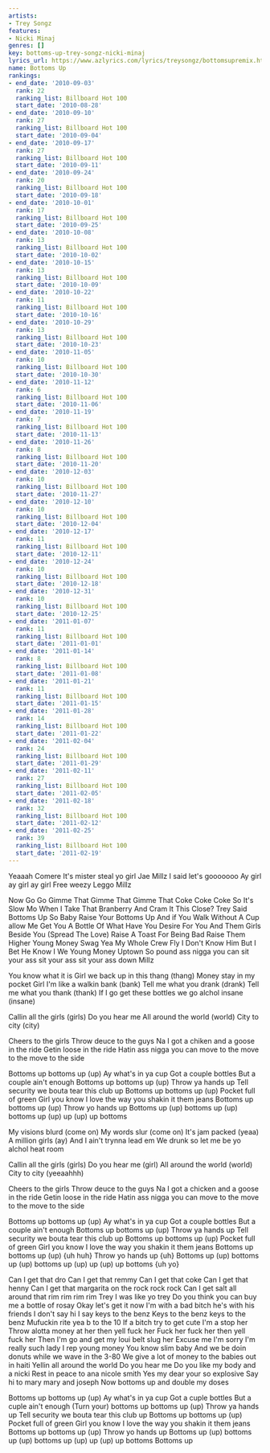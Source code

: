 ```yaml
---
artists:
- Trey Songz
features:
- Nicki Minaj
genres: []
key: bottoms-up-trey-songz-nicki-minaj
lyrics_url: https://www.azlyrics.com/lyrics/treysongz/bottomsupremix.html
name: Bottoms Up
rankings:
- end_date: '2010-09-03'
  rank: 22
  ranking_list: Billboard Hot 100
  start_date: '2010-08-28'
- end_date: '2010-09-10'
  rank: 27
  ranking_list: Billboard Hot 100
  start_date: '2010-09-04'
- end_date: '2010-09-17'
  rank: 27
  ranking_list: Billboard Hot 100
  start_date: '2010-09-11'
- end_date: '2010-09-24'
  rank: 20
  ranking_list: Billboard Hot 100
  start_date: '2010-09-18'
- end_date: '2010-10-01'
  rank: 17
  ranking_list: Billboard Hot 100
  start_date: '2010-09-25'
- end_date: '2010-10-08'
  rank: 13
  ranking_list: Billboard Hot 100
  start_date: '2010-10-02'
- end_date: '2010-10-15'
  rank: 13
  ranking_list: Billboard Hot 100
  start_date: '2010-10-09'
- end_date: '2010-10-22'
  rank: 11
  ranking_list: Billboard Hot 100
  start_date: '2010-10-16'
- end_date: '2010-10-29'
  rank: 13
  ranking_list: Billboard Hot 100
  start_date: '2010-10-23'
- end_date: '2010-11-05'
  rank: 10
  ranking_list: Billboard Hot 100
  start_date: '2010-10-30'
- end_date: '2010-11-12'
  rank: 6
  ranking_list: Billboard Hot 100
  start_date: '2010-11-06'
- end_date: '2010-11-19'
  rank: 7
  ranking_list: Billboard Hot 100
  start_date: '2010-11-13'
- end_date: '2010-11-26'
  rank: 8
  ranking_list: Billboard Hot 100
  start_date: '2010-11-20'
- end_date: '2010-12-03'
  rank: 10
  ranking_list: Billboard Hot 100
  start_date: '2010-11-27'
- end_date: '2010-12-10'
  rank: 10
  ranking_list: Billboard Hot 100
  start_date: '2010-12-04'
- end_date: '2010-12-17'
  rank: 11
  ranking_list: Billboard Hot 100
  start_date: '2010-12-11'
- end_date: '2010-12-24'
  rank: 10
  ranking_list: Billboard Hot 100
  start_date: '2010-12-18'
- end_date: '2010-12-31'
  rank: 10
  ranking_list: Billboard Hot 100
  start_date: '2010-12-25'
- end_date: '2011-01-07'
  rank: 11
  ranking_list: Billboard Hot 100
  start_date: '2011-01-01'
- end_date: '2011-01-14'
  rank: 8
  ranking_list: Billboard Hot 100
  start_date: '2011-01-08'
- end_date: '2011-01-21'
  rank: 11
  ranking_list: Billboard Hot 100
  start_date: '2011-01-15'
- end_date: '2011-01-28'
  rank: 14
  ranking_list: Billboard Hot 100
  start_date: '2011-01-22'
- end_date: '2011-02-04'
  rank: 24
  ranking_list: Billboard Hot 100
  start_date: '2011-01-29'
- end_date: '2011-02-11'
  rank: 27
  ranking_list: Billboard Hot 100
  start_date: '2011-02-05'
- end_date: '2011-02-18'
  rank: 32
  ranking_list: Billboard Hot 100
  start_date: '2011-02-12'
- end_date: '2011-02-25'
  rank: 39
  ranking_list: Billboard Hot 100
  start_date: '2011-02-19'
---
```



Yeaaah
Comere
It's mister steal yo girl 
Jae Millz I said let's gooooooo
Ay girl ay girl ay girl
Free weezy
Leggo
Millz


Now Go Go
Gimme That Gimme That Gimme That Coke Coke Coke So
It's Slow Mo When I Take That Branberry And Cram It This Close?
Trey Said Bottoms Up So Baby Raise Your Bottoms Up
And if You Walk Without A Cup allow Me Get You A Bottle Of What
Have You Desire For You And Them Girls Beside You (Spread The Love)
Raise A Toast For Being Bad Raise Them Higher
Young Money Swag Yea My Whole Crew Fly
I Don't Know Him But I Bet He Know I We Young Money Uptown
So pound ass nigga you can sit your ass sit your ass sit your ass down
Millz


You know what it is
Girl we back up in this thang (thang)
Money stay in my pocket
Girl I'm like a walkin bank (bank)
Tell me what you drank (drank)
Tell me what you thank (thank)
If I go get these bottles we go alchol insane (insane)

Callin all the girls (girls)
Do you hear me
All around the world (world)
City to city (city)

Cheers to the girls
Throw deuce to the guys
Na I got a chiken and a goose in the ride
Getin loose in the ride
Hatin ass nigga you can move to the move to the move to the side


Bottoms up bottoms up (up)
Ay what's in ya cup
Got a couple bottles
But a couple ain't enough
Bottoms up bottoms up (up)
Throw ya hands up
Tell security we bouta tear this club up
Bottoms up bottoms up (up)
Pocket full of green
Girl you know I love the way you shakin it them jeans
Bottoms up bottoms up (up)
Throw yo hands up
Bottoms up (up) bottoms up (up) bottoms up (up) up (up) up bottoms


My visions blurd (come on)
My words slur (come on)
It's jam packed (yeaa)
A million girls (ay)
And I ain't trynna lead em
We drunk so let me be yo alchol heat room

Callin all the girls (girls)
Do you hear me (girl)
All around the world (world)
City to city (yeeaahhh)

Cheers to the girls
Throw deuce to the guys
Na I got a chicken and a goose in the ride
Getin loose in the ride
Hatin ass nigga you can move to the move to the move to the side


Bottoms up bottoms up (up)
Ay what's in ya cup
Got a couple bottles
But a couple ain't enough
Bottoms up bottoms up (up)
Throw ya hands up
Tell security we bouta tear this club up
Bottoms up bottoms up (up)
Pocket full of green
Girl you know I love the way you shakin it them jeans
Bottoms up bottoms up (up) {uh huh}
Throw yo hands up {uh}
Bottoms up (up) bottoms up (up) bottoms up (up) up (up) up bottoms {uh yo}


Can I get that dro
Can I get that remmy
Can I get that coke
Can I get that henny
Can I get that margarita on the rock rock rock
Can I get salt all around that rim rim rim rim
Trey
I was like yo trey
Do you think you can buy me a bottle of rosay
Okay let's get it now
I'm with a bad bitch he's with his friends
I don't say hi I say keys to the benz
Keys to the benz keys to the benz
Mufuckin rite yea b to the 10
If a bitch try to get cute I'm a stop her
Throw alotta money at her then yell fuck her
Fuck her fuck her then yell fuck her
Then I'm go and get my loui belt slug her
Excuse me I'm sorry I'm really such lady
I rep young money
You know slim baby
And we be doin donuts while we wave in the 3-80
We give a lot of money to the babies out in haiti
Yellin all around the world
Do you hear me
Do you like my body and a nicki
Rest in peace to ana nicole smith
Yes my dear your so explosive
Say hi to mary mary and joseph
Now bottoms up and double my doses


Bottoms up bottoms up (up)
Ay what's in ya cup
Got a cuple bottles
But a cuple ain't enough
(Turn your) bottoms up bottoms up (up)
Throw ya hands up
Tell security we bouta tear this club up
Bottoms up bottoms up (up)
Pocket full of green
Girl you know I love the way you shakin it them jeans
Bottoms up bottoms up (up)
Throw yo hands up
Bottoms up (up) bottoms up (up) bottoms up (up) up (up) up bottoms
Bottoms up 



